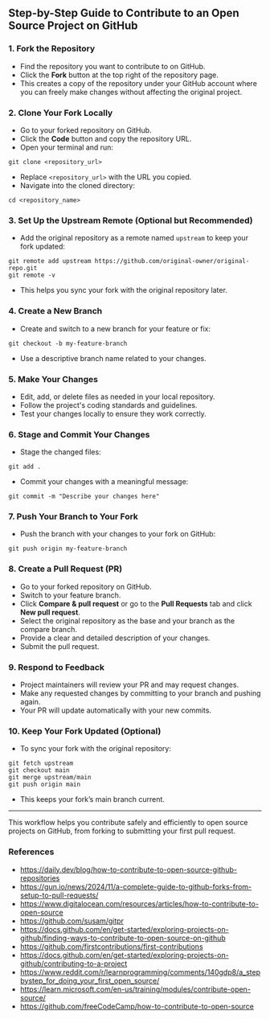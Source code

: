 ## Step-by-Step Guide to Contribute to an Open Source Project on GitHub

### 1. Fork the Repository

- Find the repository you want to contribute to on GitHub.
- Click the **Fork** button at the top right of the repository page.
- This creates a copy of the repository under your GitHub account where you can freely make changes without affecting the original project.


### 2. Clone Your Fork Locally

- Go to your forked repository on GitHub.
- Click the **Code** button and copy the repository URL.
- Open your terminal and run:

```
git clone <repository_url>
```

- Replace `<repository_url>` with the URL you copied.
- Navigate into the cloned directory:

```
cd <repository_name>
```


### 3. Set Up the Upstream Remote (Optional but Recommended)

- Add the original repository as a remote named `upstream` to keep your fork updated:

```
git remote add upstream https://github.com/original-owner/original-repo.git
git remote -v
```

- This helps you sync your fork with the original repository later.


### 4. Create a New Branch

- Create and switch to a new branch for your feature or fix:

```
git checkout -b my-feature-branch
```

- Use a descriptive branch name related to your changes.


### 5. Make Your Changes

- Edit, add, or delete files as needed in your local repository.
- Follow the project's coding standards and guidelines.
- Test your changes locally to ensure they work correctly.


### 6. Stage and Commit Your Changes

- Stage the changed files:

```
git add .
```

- Commit your changes with a meaningful message:

```
git commit -m "Describe your changes here"
```


### 7. Push Your Branch to Your Fork

- Push the branch with your changes to your fork on GitHub:

```
git push origin my-feature-branch
```


### 8. Create a Pull Request (PR)

- Go to your forked repository on GitHub.
- Switch to your feature branch.
- Click **Compare \& pull request** or go to the **Pull Requests** tab and click **New pull request**.
- Select the original repository as the base and your branch as the compare branch.
- Provide a clear and detailed description of your changes.
- Submit the pull request.


### 9. Respond to Feedback

- Project maintainers will review your PR and may request changes.
- Make any requested changes by committing to your branch and pushing again.
- Your PR will update automatically with your new commits.


### 10. Keep Your Fork Updated (Optional)

- To sync your fork with the original repository:

```
git fetch upstream
git checkout main
git merge upstream/main
git push origin main
```

- This keeps your fork’s main branch current.

---

This workflow helps you contribute safely and efficiently to open source projects on GitHub, from forking to submitting your first pull request.

### References

- https://daily.dev/blog/how-to-contribute-to-open-source-github-repositories
- https://gun.io/news/2024/11/a-complete-guide-to-github-forks-from-setup-to-pull-requests/
- https://www.digitalocean.com/resources/articles/how-to-contribute-to-open-source
- https://github.com/susam/gitpr
- https://docs.github.com/en/get-started/exploring-projects-on-github/finding-ways-to-contribute-to-open-source-on-github
- https://github.com/firstcontributions/first-contributions
- https://docs.github.com/en/get-started/exploring-projects-on-github/contributing-to-a-project
- https://www.reddit.com/r/learnprogramming/comments/140gdp8/a_stepbystep_for_doing_your_first_open_source/
- https://learn.microsoft.com/en-us/training/modules/contribute-open-source/
- https://github.com/freeCodeCamp/how-to-contribute-to-open-source


